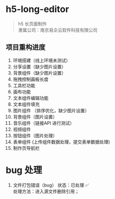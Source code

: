 # h5-long-editor
> h5 长页面制作    
> 隶属公司：南京易企云软件科技有限公司 

## 项目重构进度
1. 环境搭建（线上环境未测试）
2. 分享设置（缺少图片设置）
3. 背景组件（缺少图片设置）
4. 拖拽控制画板长度
5. 工具栏功能 
6. 画布功能 
7. 文本组件编辑功能 
8. 文本组件填充
9. 图片组件 （排序优化，缺少图片设置）
10. 背景组件（图片设置）
11. 音乐组件（链接API 进行测试）
12. 视频组件
13. 按钮组件（图片处理）
14. 表单组件 (上传组件数据处理，提交表单数据处理)
15. 制作页导航栏

# bug 处理
1. 文件打包错误（bug） 状态：已处理 ✅       
处理方法：进入源文件删除引用；     
